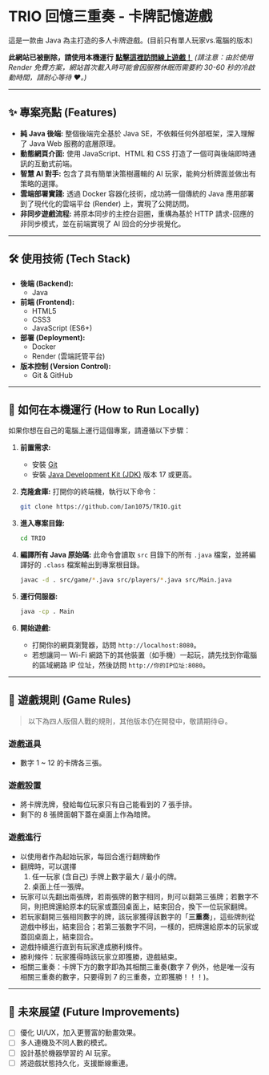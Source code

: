 # TRIO 回憶三重奏 - 卡牌記憶遊戲

這是一款由 Java 為主打造的多人卡牌遊戲。(目前只有單人玩家vs.電腦的版本)

**此網站已被刪除，請使用本機運行**
**[點擊這裡訪問線上遊戲！](https://trio-t92k.onrender.com/)** 
*(請注意：由於使用 Render 免費方案，網站首次載入時可能會因服務休眠而需要約 30-60 秒的冷啟動時間，請耐心等待 ❤️。)*

---

## ✨ 專案亮點 (Features)

*   **純 Java 後端:** 整個後端完全基於 Java SE，不依賴任何外部框架，深入理解了 Java Web 服務的底層原理。
*   **動態網頁介面:** 使用 JavaScript、HTML 和 CSS 打造了一個可與後端即時通訊的互動式前端。
*   **智慧 AI 對手:** 包含了具有簡單決策樹邏輯的 AI 玩家，能夠分析牌面並做出有策略的選擇。
*   **雲端部署實踐:** 透過 Docker 容器化技術，成功將一個傳統的 Java 應用部署到了現代化的雲端平台 (Render) 上，實現了公開訪問。
*   **非同步遊戲流程:** 將原本同步的主控台迴圈，重構為基於 HTTP 請求-回應的非同步模式，並在前端實現了 AI 回合的分步視覺化。

---

## 🛠️ 使用技術 (Tech Stack)

*   **後端 (Backend):**
    *   Java
*   **前端 (Frontend):**
    *   HTML5
    *   CSS3
    *   JavaScript (ES6+)
*   **部署 (Deployment):**
    *   Docker
    *   Render (雲端託管平台)
*   **版本控制 (Version Control):**
    *   Git & GitHub

---

## 🚀 如何在本機運行 (How to Run Locally)

如果你想在自己的電腦上運行這個專案，請遵循以下步驟：

1.  **前置需求:**
    *   安裝 [Git](https://git-scm.com/)
    *   安裝 [Java Development Kit (JDK)](https://www.oracle.com/java/technologies/downloads/) 版本 17 或更高。

2.  **克隆倉庫:**
    打開你的終端機，執行以下命令：
    ```bash
    git clone https://github.com/Ian1075/TRIO.git
    ```

3.  **進入專案目錄:**
    ```bash
    cd TRIO
    ```

4.  **編譯所有 Java 原始碼:**
    此命令會讀取 `src` 目錄下的所有 `.java` 檔案，並將編譯好的 `.class` 檔案輸出到專案根目錄。
    ```bash
    javac -d . src/game/*.java src/players/*.java src/Main.java
    ```

5.  **運行伺服器:**
    ```bash
    java -cp . Main
    ```

6.  **開始遊戲:**
    *   打開你的網頁瀏覽器，訪問 `http://localhost:8080`。
    *   若想讓同一 Wi-Fi 網路下的其他裝置（如手機）一起玩，請先找到你電腦的區域網路 IP 位址，然後訪問 `http://你的IP位址:8080`。

---

## 📜 遊戲規則 (Game Rules)

> 以下為四人版個人戰的規則，其他版本仍在開發中，敬請期待😃。

### 遊戲道具
* 數字 1 ~ 12 的卡牌各三張。
### 遊戲設置
* 將卡牌洗牌，發給每位玩家只有自己能看到的 7 張手排。
* 剩下的 8 張牌面朝下蓋在桌面上作為暗牌。
### 遊戲進行
* 以使用者作為起始玩家，每回合進行翻牌動作
* 翻牌時，可以選擇
    1. 任一玩家 (含自己) 手牌上數字最大 / 最小的牌。
    2. 桌面上任一張牌。
* 玩家可以先翻出兩張牌，若兩張牌的數字相同，則可以翻第三張牌；若數字不同，則把牌還給原本的玩家或蓋回桌面上，結束回合，換下一位玩家翻牌。
* 若玩家翻開三張相同數字的牌，該玩家獲得該數字的「**三重奏**」，這些牌則從遊戲中移出，結束回合；若第三張數字不同，一樣的，把牌還給原本的玩家或蓋回桌面上，結束回合。
* 遊戲持續進行直到有玩家達成勝利條件。
* 勝利條件：玩家獲得時該玩家立即獲勝，遊戲結束。
* 相關三重奏：卡牌下方的數字即為其相關三重奏(數字 7 例外，他是唯一沒有相關三重奏的數字，只要得到 7 的三重奏，立即獲勝！！！)。
---

## 📝 未來展望 (Future Improvements)

*   [ ] 優化 UI/UX，加入更豐富的動畫效果。
*   [ ] 多人連機及不同人數的模式。
*   [ ] 設計基於機器學習的 AI 玩家。
*   [ ] 將遊戲狀態持久化，支援斷線重連。
